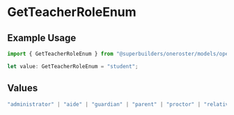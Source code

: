 # GetTeacherRoleEnum

## Example Usage

```typescript
import { GetTeacherRoleEnum } from "@superbuilders/oneroster/models/operations";

let value: GetTeacherRoleEnum = "student";
```

## Values

```typescript
"administrator" | "aide" | "guardian" | "parent" | "proctor" | "relative" | "student" | "teacher"
```